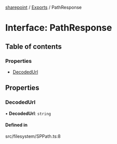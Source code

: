 [sharepoint](../README.md) / [Exports](../modules.md) / PathResponse

# Interface: PathResponse

## Table of contents

### Properties

- [DecodedUrl](PathResponse.md#decodedurl)

## Properties

### DecodedUrl

• **DecodedUrl**: `string`

#### Defined in

src/filesystem/SPPath.ts:8
